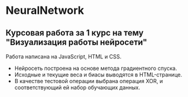 # NeuralNetwork
## **Курсовая работа за 1 курс на тему "Визуализация работы нейросети"**

Работа написана на JavaScript, HTML и CSS. 

* Нейросеть построена на основе метода градиентного спуска.
* Исходные и текущие веса и биасы выводятся в HTML-странице.
* В качестве тестовой операции выбрана операция XOR, и соответствующий ей набор обучающих данных.

